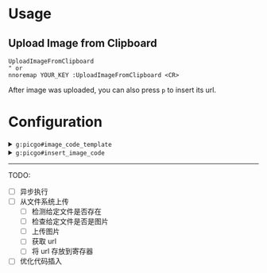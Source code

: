 # Usage

## Upload Image from Clipboard

```vim
UploadImageFromClipboard
" or
nnoremap YOUR_KEY :UploadImageFromClipboard <CR>
```

After image was uploaded, you can also press `p` to insert its url.

# Configuration

<details close>
	<summary><code>g:picgo#image_code_template</code></summary>

```vim
" picgo#image_cdoe_template is an array of string
" the plugin will replace ${url} with image url returned by picgo
" the default value is as below
let g:picgo#image_cdoe_template = [
			\ '<center>',
			\ '    <img',
			\ '        style="width: 100%"',
			\ '        src="${url}"',
			\ '    />',
			\ '</center>'
			\ ]

```
</details>

<details close>
	<summary><code>g:picgo#insert_image_code</code></summary>

```vim
" if you do not want to insert code after uploading
" you can set g:picgo#insert_image_code to 0
" default value : 1
let g:picgo#insert_image_code = 0
```
</details>

---

TODO:
- [ ] 异步执行
- [ ] 从文件系统上传
    - [ ] 检测给定文件是否存在
	- [ ] 检查给定文件是否是图片
	- [ ] 上传图片
	- [ ] 获取 url
	- [ ] 将 url 存放到寄存器
- [ ] 优化代码插入
